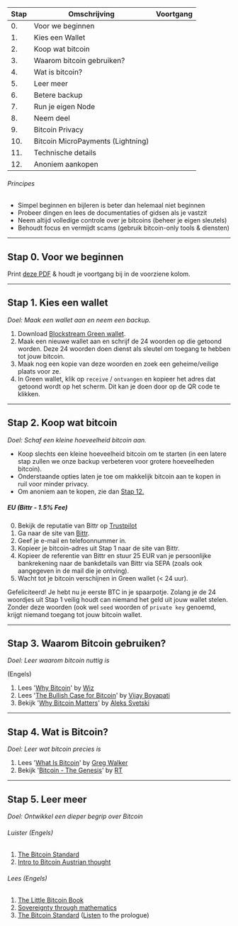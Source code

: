 
| Stap | Omschrijving                                   | Voortgang|
| ---- | -----------                                    | ---      |
| 0.   | Voor we beginnen                               |     |
| 1.   | Kies een Wallet                                |     |
| 2.   | Koop wat bitcoin                               |     |
| 3.   | Waarom bitcoin gebruiken?                      |     |
| 4.   | Wat is bitcoin?                                |     |
| 5.   | Leer meer                                      |     |
| 6.   | Betere backup                                  |     |
| 7.   | Run je eigen Node                              |     |
| 8.   | Neem deel                                      |     |
| 9.   | Bitcoin Privacy                                |     |
| 10.  | Bitcoin MicroPayments (Lightning)              |     |
| 11.  | Technische details                             |     |
| 12.  | Anoniem aankopen                               |     |

###### Principes
- Simpel beginnen en bijleren is beter dan helemaal niet beginnen
- Probeer dingen en lees de documentaties of gidsen als je vastzit
- Neem altijd volledige controle over je bitcoins (beheer je eigen sleutels)
- Behoudt focus en vermijdt scams (gebruik bitcoin-only tools & diensten)


-----

## Stap 0. Voor we beginnen

Print <a href="LINK NAAR PDF" target="_blank">deze PDF</a> & houdt je voortgang bij in de voorziene kolom.

-----

## Stap 1. Kies een wallet
*Doel: Maak een wallet aan en neem een backup.*

1.	Download <a href="https://blockstream.com/green/" target="_blank">Blockstream Green wallet</a>.
2.	Maak een nieuwe wallet aan en schrijf de 24 woorden op die getoond worden. Deze 24 woorden doen dienst als sleutel om toegang te hebben tot jouw bitcoin.
3.  Maak nog een kopie van deze woorden en zoek een geheime/veilige plaats voor ze.
4.	In Green wallet, klik op `receive` / `ontvangen` en kopieer het adres dat getoond wordt op het scherm. Dit kan je doen door op de QR code te klikken.

-----

## Stap 2. Koop wat bitcoin
*Doel: Schaf een kleine hoeveelheid bitcoin aan.*

- Koop slechts een kleine hoeveelheid bitcoin om te starten (in een latere stap zullen we onze backup verbeteren voor grotere hoeveelheden bitcoin).
- Onderstaande opties laten je toe om makkelijk bitcoin aan te kopen in ruil voor minder privacy.
- Om anoniem aan te kopen, zie dan <a href="#Stap-12-Anoniem=aankopen" target="_blank">Stap 12.</a>


##### EU (Bittr - 1.5% Fee)
0.  Bekijk de reputatie van Bittr op <a href="https://www.trustpilot.com/review/getbittr.com" target="_blank">Trustpilot</a>
1.	Ga naar de site van <a href="https://getbittr.com/save-bitcoin" target="_blank">Bittr</a>.
2.	Geef je e-mail en telefoonnummer in.
3.	Kopieer je bitcoin-adres uit Stap 1 naar de site van Bittr.
4.  Kopieer de referentie van Bittr en stuur 25 EUR van je persoonlijke bankrekening naar de bankdetails van Bittr via SEPA (zoals ook aangegeven in de mail die je ontving).
5.	Wacht tot je bitcoin verschijnen in Green wallet (< 24 uur).

Gefeliciteerd! Je hebt nu je eerste BTC in je spaarpotje. Zolang je de 24 woordjes uit Stap 1 veilig houdt can niemand het geld uit jouw wallet stelen. Zonder deze woorden (ook wel `seed` woorden of `private key` genoemd, krijgt niemand toegang tot jouw bitcoin wallet.


-----

## Stap 3. Waarom Bitcoin gebruiken?
*Doel: Leer waarom bitcoin nuttig is*

(Engels)
1. Lees '<a href="https://medium.com/@wiz/why-bitcoin-359ada12629e" target="_blank">Why Bitcoin</a>' by [Wiz](https://twitter.com/wiz)
2. Lees '<a href="https://medium.com/@vijayboyapati/the-bullish-case-for-bitcoin-6ecc8bdecc1" target="_blank">The Bullish Case for Bitcoin</a>' by [Vijay Boyapati](https://twitter.com/real_vijay)
3. Bekijk '<a href="https://youtu.be/q0XxsabgJEI?t=31" target="_blank">Why Bitcoin Matters</a>' by [Aleks Svetski](https://twitter.com/AleksSvetski)

-----

## Stap 4. Wat is Bitcoin?
*Doel: Leer wat bitcoin precies is*

1. Lees '<a href="https://bitcoin-only.com/#bitcoin" target="_blank">What Is Bitcoin</a>' by [Greg Walker](https://twitter.com/in3rsha)
2. Bekijk '<a href="https://www.rt.com/shows/to-the-moon/457141-bitcoin-digital-currencies-revolution/video/5cbc2abbdda4c844198b4657/" target="_blank">Bitcoin - The Genesis</a>' by [RT](https://twitter.com/RT_com)

-----

## Stap 5. Leer meer
*Doel: Ontwikkel een dieper begrip over Bitcoin*

###### Luister (Engels)
1. <a href="https://youtu.be/Zbm772vF-5M?t=308" target="_blank">The Bitcoin Standard</a>
2. <a href="https://youtu.be/OrMHQhDKhrU" target="_blank">Intro to Bitcoin Austrian thought</a>

###### Lees (Engels)
1. <a href="https://www.amazon.com/dp/1641990503" target="_blank">The Little Bitcoin Book</a>
2. <a href="https://www.amazon.com/Bitcoin-Sovereignty-mathematics-Knut-Svanholm/dp/1090109911" target="_blank">Sovereignty through mathematics</a>
3. <a href="https://www.amazon.com/Bitcoin-Standard-Decentralized-Alternative-Central/dp/1119473861" target="_blank">The Bitcoin Standard</a> (<a href="https://www.podbean.com/eu/pb-48576-a563c0" target="_blank">Listen</a> to the prologue)


